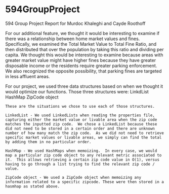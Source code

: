 # 594GroupProject
594 Group Project Report for Murdoc Khaleghi and Cayde Roothoff


For our additional feature, we thought it would be interesting to examine if there was a relationship between home market values and fines.  Specifically, we examined the Total Market Value to Total Fine Ratio, and then distributed that over the population by taking this ratio and dividing per capita.  We thought this would be interesting to examine because areas with greater market value might have higher fines because they have greater disposable income or the residents require greater parking enforcement.  We also recognized the opposite possibility, that parking fines are targeted in less affluent areas.  

For our project, we used three data structures based on when we thought it would optimize our functions.  Those three structures were:
LinkdList
HashMap
ZipCode object

	These are the situations we chose to use each of those structures.  

	LinkedList - We used LinkedLists when reading the properties file, capturing either the market value or livable area when the zip code matches the inputted zip code.  We chose a LinkedList because these did not need to be stored in a certain order and there are unknown number of how many match the zip code.  As we did not need to retrieve specific market values or livable areas, we simply can find the total by adding them in no particular order.  

	HashMap - We used HashMaps when memoizing.  In every case, we would map a particular zip code object to any relevant metric associated to it.  This allows retrieving a certain zip code value in O(1), versus having to go through a list trying to find the relevant zip code / value.  

	ZipCode object - We used a ZipCode object when memoizing any information related to a specific zipcode. These were then stored in a hasmhap as stated above.






